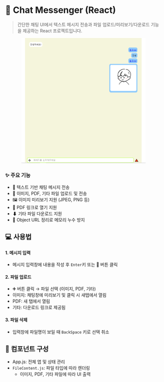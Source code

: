 # 📁 Chat Messenger (React)

> 간단한 채팅 UI에서 텍스트 메시지 전송과 파일 업로드/미리보기/다운로드 기능을 제공하는 React 프로젝트입니다.

<div align="center">
<img src="https://github.com/hyun-june/react_chatting_UI/blob/main/public/images/preview.png?raw=true" alt="채팅 이미지 예시" width="400" />
</div>

### ✨ 주요 기능

- 💬 텍스트 기반 채팅 메시지 전송
- 📎 이미지, PDF, 기타 파일 업로드 및 전송
- 🖼 이미지 미리보기 지원 (JPEG, PNG 등)
- 📄 PDF 링크로 열기 지원
- ⬇ 기타 파일 다운로드 지원
- 🔄 Object URL 정리로 메모리 누수 방지

## 💻 사용법

#### 1. 메시지 입력

- 메시지 입력창에 내용을 작성 후 `Enter`키 또는 🔺 버튼 클릭

#### 2. 파일 업로드

- ➕ 버튼 클릭 → 파일 선택 (이미지, PDF, 기타)
- 이미지: 채팅창에 미리보기 및 클릭 시 새탭에서 열림
- PDF: 새 탭에서 열림
- 기타: 다운로드 링크로 제공됨

#### 3. 파일 삭제

- 입력창에 파일명이 보일 때 `BackSpace` 키로 선택 취소

## 🧩 컴포넌트 구성

- App.js: 전체 앱 및 상태 관리
- `FileContent.js`: 파일 타입에 따라 렌더링
  - 이미지, PDF, 기타 파일에 따라 UI 출력
